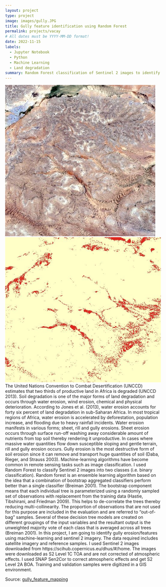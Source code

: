 ```yaml
---
layout: project
type: project
image: images/gully.JPG
title: Gully feature identification using Random Forest
permalink: projects/vacay
# All dates must be YYYY-MM-DD format!
date: 2022-11-15
labels:
  - Jupyter Notebook
  - Python
  - Machine Learning
  - Land degradation
summary: Random Forest classification of Sentinel 2 images to identify gullies
---
```


<img class="ui medium right floated rounded image" src="../images/gully.JPG">
<img class="ui medium right floated rounded image" src="../images/classified.JPG">
The United Nations Convention to Combat Desertification (UNCCD) estimates that two thirds of productive land in Africa is degraded (UNCCD 2013). Soil degradation is one of the major forms of land degradation and occurs through water erosion, wind erosion, chemical and physical deterioration. According to Jones et al. (2013), water erosion accounts for forty six percent of land degradation in sub-Saharan Africa. In most tropical regions of Africa, water erosion is accelerated by deforestation, population increase, and flooding due to heavy rainfall incidents. Water erosion manifests in various forms; sheet, rill and gully erosions. Sheet erosion occurs through surface run-off washing away considerable amount of nutrients from top soil thereby rendering it unproductive. In cases where massive water quantities flow down susceptible sloping and gentle terrain, rill and gully erosion occurs. Gully erosion is the most destructive form of soil erosion since it can remove and transport huge quantities of soil (Daba, Rieger, and Strauss 2003).
Machine-learning algorithms have become common in remote sensing tasks such as image classification. I used Random Forest to classify Sentinel 2 images into two classes (i.e. binary classification). Random forest is an ensemble learning algorithm based on the idea that a combination of bootstrap aggregated classifiers perform better than a single classifier (Breiman 2001). The bootstrap component means that each individual tree is parameterized using a randomly sampled set of observations with replacement from the training data (Hastie, Tibshirani, and Friedman 2009). This helps to de-correlate the trees thereby reducing multi-collinearity. The proportion of observations that are not used for this purpose are included in the evaluation and are referred to “out-of-bag” samples. Several of these decision tree models are created on different groupings of the input variables and the resultant output is the unweighted majority vote of each class that is averaged across all trees (Breiman 2001).
In this project, I am going to identify gully erosion/features using machine-learning and sentinel 2 imagery. The data required includes satellite imagery and reference samples. I used Sentinel 2 images downloaded from https://scihub.copernicus.eu/dhus/#/home. The images were downloaded as S2 Level 1C TOA and are not corrected of atmospheric effects. I used SNAP Sen2Cor to correct atmospheric effects and get S2 Level 2A BOA. Training and validation samples were digitized in a GIS environment.

Source: <a href="https://github.com/japhethkimeu/gully_feature_mapping"><i class="large github icon"></i>gully_feature_mapping</a>

